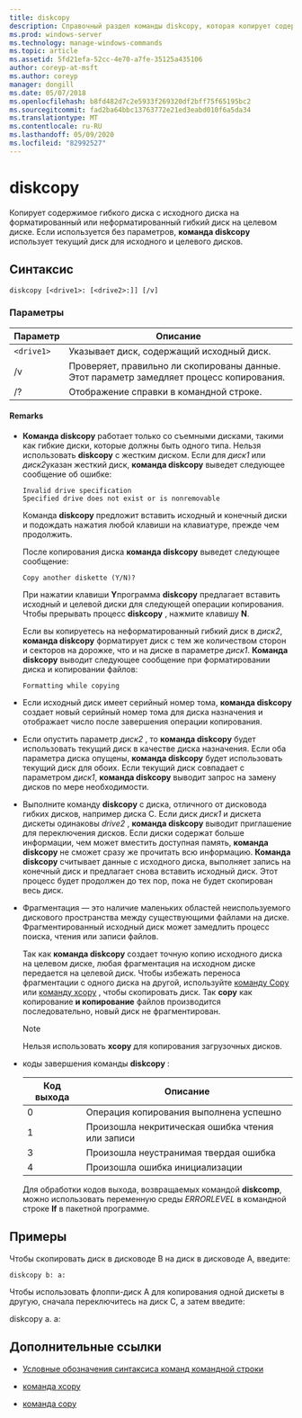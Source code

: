 ```yaml
---
title: diskcopy
description: Справочный раздел команды diskcopy, которая копирует содержимое дискеты из исходного диска на форматированный или неформатированный гибкий диск на целевом диске.
ms.prod: windows-server
ms.technology: manage-windows-commands
ms.topic: article
ms.assetid: 5fd21efa-52cc-4e70-a7fe-35125a435106
author: coreyp-at-msft
ms.author: coreyp
manager: dongill
ms.date: 05/07/2018
ms.openlocfilehash: b8fd482d7c2e5933f269320df2bff75f65195bc2
ms.sourcegitcommit: fad2ba64bbc13763772e21ed3eabd010f6a5da34
ms.translationtype: MT
ms.contentlocale: ru-RU
ms.lasthandoff: 05/09/2020
ms.locfileid: "82992527"
---
```

# <a name="diskcopy"></a>diskcopy

Копирует содержимое гибкого диска с исходного диска на форматированный или неформатированный гибкий диск на целевом диске. Если используется без параметров, **команда diskcopy** использует текущий диск для исходного и целевого дисков.

## <a name="syntax"></a>Синтаксис

```
diskcopy [<drive1>: [<drive2>:]] [/v]
```

### <a name="parameters"></a>Параметры

| Параметр | Описание |
| --------- | ----------- |
| `<drive1>` | Указывает диск, содержащий исходный диск. |
| /v | Проверяет, правильно ли скопированы данные. Этот параметр замедляет процесс копирования. |
| /? | Отображение справки в командной строке. |

#### <a name="remarks"></a>Remarks

- **Команда diskcopy** работает только со съемными дисками, такими как гибкие диски, которые должны быть одного типа. Нельзя использовать **diskcopy** с жестким диском. Если для *диск1* или *диск2*указан жесткий диск, **команда diskcopy** выведет следующее сообщение об ошибке:

    ```
    Invalid drive specification
    Specified drive does not exist or is nonremovable
    ```

    Команда **diskcopy** предложит вставить исходный и конечный диски и подождать нажатия любой клавиши на клавиатуре, прежде чем продолжить.

    После копирования диска **команда diskcopy** выведет следующее сообщение:

    ```
    Copy another diskette (Y/N)?
    ```

    При нажатии клавиши **Y**программа **diskcopy** предлагает вставить исходный и целевой диски для следующей операции копирования. Чтобы прерывать процесс **diskcopy** , нажмите клавишу **N**.

    Если вы копируетесь на неформатированный гибкий диск в *диск2*, **команда diskcopy** форматирует диск с тем же количеством сторон и секторов на дорожке, что и на диске в параметре *диск1*. **Команда diskcopy** выводит следующее сообщение при форматировании диска и копировании файлов:

    ```
    Formatting while copying
    ```

- Если исходный диск имеет серийный номер тома, **команда diskcopy** создает новый серийный номер тома для диска назначения и отображает число после завершения операции копирования.

- Если опустить параметр *диск2* , то **команда diskcopy** будет использовать текущий диск в качестве диска назначения. Если оба параметра диска опущены, **команда diskcopy** будет использовать текущий диск для обоих. Если текущий диск совпадает с параметром *диск1*, **команда diskcopy** выводит запрос на замену дисков по мере необходимости.

- Выполните команду **diskcopy** с диска, отличного от дисковода гибких дисков, например диска C. Если диск *диск1* и дискета дискеты одинаковы *drive2* , **команда diskcopy** выводит приглашение для переключения дисков. Если диски содержат больше информации, чем может вместить доступная память, **команда diskcopy** не сможет сразу же прочитать всю информацию. **Команда diskcopy** считывает данные с исходного диска, выполняет запись на конечный диск и предлагает снова вставить исходный диск. Этот процесс будет продолжен до тех пор, пока не будет скопирован весь диск.

- Фрагментация — это наличие маленьких областей неиспользуемого дискового пространства между существующими файлами на диске. Фрагментированный исходный диск может замедлить процесс поиска, чтения или записи файлов.

    Так как **команда diskcopy** создает точную копию исходного диска на целевом диске, любая фрагментация на исходном диске передается на целевой диск. Чтобы избежать переноса фрагментации с одного диска на другой, используйте [команду Copy](copy.md) или [команду xcopy](xcopy.md) , чтобы скопировать диск. Так **copy** как копирование **и копирование** файлов производится последовательно, новый диск не фрагментирован.

    > [!NOTE]
    > Нельзя использовать **xcopy** для копирования загрузочных дисков.

- коды завершения команды **diskcopy** :

    | Код выхода | Описание |
    | --------- | ----------- |
    | 0 | Операция копирования выполнена успешно |
    | 1 | Произошла некритическая ошибка чтения или записи |
    | 3 | Произошла неустранимая твердая ошибка |
    | 4 | Произошла ошибка инициализации |

    Для обработки кодов выхода, возвращаемых командой **diskcomp**, можно использовать переменную среды *ERRORLEVEL* в командной строке **If** в пакетной программе.

## <a name="examples"></a>Примеры

Чтобы скопировать диск в дисководе B на диск в дисководе A, введите:

```
diskcopy b: a:
```

Чтобы использовать флоппи-диск A для копирования одной дискеты в другую, сначала переключитесь на диск C, а затем введите:

diskcopy a. a:

## <a name="additional-references"></a>Дополнительные ссылки

- [Условные обозначения синтаксиса команд командной строки](command-line-syntax-key.md)

- [команда xcopy](xcopy.md)

- [команда copy](copy.md)

